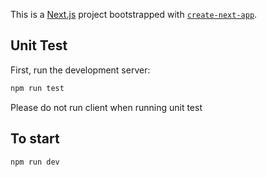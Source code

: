 This is a [Next.js](https://nextjs.org/) project bootstrapped with [`create-next-app`](https://github.com/vercel/next.js/tree/canary/packages/create-next-app).

## Unit Test

First, run the development server:

```bash
npm run test
```

Please do not run client when running unit test

## To start

```bash
npm run dev
```
